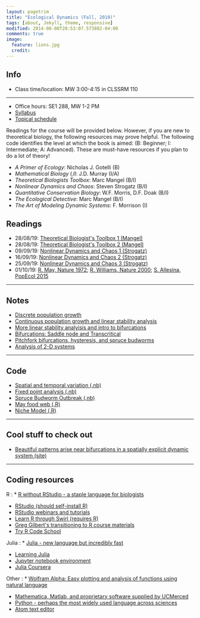 ```yaml
---
layout: pagetrim
title: "Ecological Dynamics (Fall, 2019)"
tags: [about, Jekyll, theme, responsive]
modified: 2014-08-08T20:53:07.573882-04:00
comments: true
image:
  feature: lions.jpg
  credit:
---
```


## Info
*	Class time/location: MW 3:00-4:15 in CLSSRM 110  


<hr>

*	Office hours: SE1 288, MW 1-2 PM  
*	[Syllabus](http://jdyeakel.github.io/teaching/ecodyn/syllabus.pdf)  
*	[Topical schedule](http://jdyeakel.github.io/teaching/ecodyn/schedule.pdf)

Readings for the course will be provided below. However, if you are new to theoretical biology, the following resources may prove helpful. The following code identifies the level at which the book is aimed: (B: Beginner; I: Intermediate; A: Advanced). These are must-have resources if you plan to do a lot of theory!  

* *A Primer of Ecology*: Nicholas J. Gotelli (B)  
* *Mathematical Biology I,II*: J.D. Murray (I/A)  
* *Theoretical Biologists Toolbox*: Marc Mangel (B/I)  
* *Nonlinear Dynamics and Chaos*: Steven Strogatz (B/I)  
* *Quantitative Conservation Biology*: W.F. Morris, D.F. Doak (B/I)  
* *The Ecological Detective*: Marc Mangel (B/I)  
* *The Art of Modeling Dynamic Systems*: F. Morrison (I)  

<!---
<hr>

> **About the final project**  
> The final project will feature a problem that you investigate using tools from the course, but related to your own research. The gold standard would be something that can add to your thesis, or serve as a publisheable side project down the road. The idea will be to articulate an interesting question in your domain of expertise, find a way to investigate that question using tools from the course, and exploring the implications, etc. At the end of the course, you will give a formal presentation to the class in the form of a professional meeting talk (15-20 min) that gives us background, explanation of methods, and results. I'm available during office hours if you want to chat about ideas, techniques, etc.  
> **Due Wednesday, October 18: A paragraph describing what you want to do, and the possible methods that you might use to investigate the problem**


<hr>
> [**Presentation Schedule**](http://jdyeakel.github.io/teaching/ecodyn/finals_schedule.pdf)  
<hr>
-->

## Readings

*	28/08/19: [Theoretical Biologist's Toolbox 1 (Mangel)](http://jdyeakel.github.io/teaching/ecodyn/Mangel_TBT1.pdf)  
*	28/08/19: [Theoretical Biologist's Toolbox 2 (Mangel)](http://jdyeakel.github.io/teaching/ecodyn/Mangel_TBT2.pdf)  
*	09/09/19: [Nonlinear Dynamics and Chaos 1 (Strogatz)](http://jdyeakel.github.io/teaching/ecodyn/Strogatz_NDC1.pdf)  
*	16/09/19: [Nonlinear Dynamics and Chaos 2 (Strogatz)](http://jdyeakel.github.io/teaching/ecodyn/Strogatz_NDC2.pdf)  
*	25/09/19: [Nonlinear Dynamics and Chaos 3 (Strogatz)](http://jdyeakel.github.io/teaching/ecodyn/Strogatz_NDC3.pdf)  
*	01/10/19: [R. May, Nature 1972](http://jdyeakel.github.io/teaching/ecodyn/May_1972.pdf); [R. Williams, Nature 2000](http://jdyeakel.github.io/teaching/ecodyn/Williams_Nature_2000.pdf); [S. Allesina, PopEcol 2015](http://jdyeakel.github.io/teaching/ecodyn/Allesina_2015.pdf)

<!---
*	17/09/22: [Generalized Modeling of Ecological Population Dynamics (pgs 1-6) ](http://jdyeakel.github.io/teaching/ecodyn/GenModeling.pdf)  
  
*	17/10/19: [S. Schreiber, Ecology 2011](http://jdyeakel.github.io/teaching/ecodyn/Schreiber_2011.pdf)  
* 17/10/30: [Kondoh, Science 2003](http://jdyeakel.github.io/teaching/ecodyn/Kondoh_2003.pdf); [Valdovinos, EcolLett 2010](http://jdyeakel.github.io/teaching/ecodyn/Valdovinos_2010.pdf)  
-->

<hr>

## Notes

* [Discrete population growth](http://jdyeakel.github.io/teaching/ecodyn/notes/Ecodyn_notes1.pdf)  
* [Continuous population growth and linear stability analysis](http://jdyeakel.github.io/teaching/ecodyn/notes/Ecodyn_notes2.pdf)  
* [More linear stability analyisis and intro to bifurcations](http://jdyeakel.github.io/teaching/ecodyn/notes/Ecodyn_notes3.pdf)  
* [Bifurcations: Saddle node and Transcritical](http://jdyeakel.github.io/teaching/ecodyn/notes/Ecodyn_notes4.pdf)  
* [Pitchfork bifurcations, hysteresis, and spruce budworms](http://jdyeakel.github.io/teaching/ecodyn/notes/Ecodyn_notes5.pdf)  
* [Analysis of 2-D systems](http://jdyeakel.github.io/teaching/ecodyn/notes/Ecodyn_notes9.pdf)  


<!---
* [Generalized modeling: 1D systems](http://jdyeakel.github.io/teaching/ecodyn/notes/Ecodyn_notes7.pdf)  
* [Eco-evolutionary dynamics](http://jdyeakel.github.io/teaching/ecodyn/notes/Ecodyn_notes10.pdf)  
* [Adaptive foraging](http://jdyeakel.github.io/teaching/ecodyn/notes/Ecodyn_notes11.pdf)  
* [Canonical Equation for Activity Choice](http://jdyeakel.github.io/teaching/ecodyn/notes/Ecodyn_notes12_13.pdf)  
* [Canonical Equation for Activity Choice: Part 2](http://jdyeakel.github.io/teaching/ecodyn/notes/Ecodyn_notes14_15.pdf)  
* [Canonical Equation for Allocation Processes](http://jdyeakel.github.io/teaching/ecodyn/notes/Ecodyn_notes16.pdf)
-->

<hr>

## Code
* [Spatial and temporal variation (.nb)](http://jdyeakel.github.io/teaching/ecodyn/spatial_temp_var.nb)  
* [Fixed point analysis (.nb)](http://jdyeakel.github.io/teaching/ecodyn/fixedpoints.nb)  
* [Spruce Budworm Outbreak (.nb)](http://jdyeakel.github.io/teaching/ecodyn/insectoutbreak2.nb)  
* [May food web (.R)](http://jdyeakel.github.io/teaching/ecodyn/complexfoodweb1.R)
* [Niche Model (.R)](http://jdyeakel.github.io/teaching/ecodyn/nichemodel.R)

<!---
* [Logistic map (.nb)](http://jdyeakel.github.io/teaching/ecodyn/logisticmap.nb)  
* [Niche Model (.R)](http://jdyeakel.github.io/teaching/ecodyn/nichemodel.R)
* [Dynamic food webs (.R)](http://jdyeakel.github.io/teaching/ecodyn/complexfoodweb.R); you need [this function too (.R)](http://jdyeakel.github.io/teaching/ecodyn/nichemodel_function.R)  
* [Extinction experiments (.R)](http://jdyeakel.github.io/teaching/ecodyn/foodwebdynamics.R)  
* [Eco-evolutionary dynamics](http://jdyeakel.github.io/teaching/ecodyn/ecoevo.R)  
* [Adapative foraging (.nb)](http://jdyeakel.github.io/teaching/ecodyn/adaptiveforaging.nb)  
* [Canonical equation for activity choice (with forward sims)](http://jdyeakel.github.io/teaching/ecodyn/patch_choice2.R)  
-->

<hr>

## Cool stuff to check out
* [Beautiful patterns arise near bifurcations in a spatially explicit dynamic system (site)](http://www.reallygross.de/node/35)  

<hr>

## Coding resources
R
: * [R without RStudio - a staple language for biologists](https://www.r-project.org/about.html)  
  * [RStudio (should self-install R)](https://www.rstudio.com/products/rstudio/)  
  * [RStudio webinars and tutorials](https://www.rstudio.com/resources/webinars/)  
  * [Learn R through Swirl (requires R)](http://swirlstats.com/students.html)  
  * [Greg Gilbert's transitioning to R course materials](https://greggilbertlab.sites.ucsc.edu/teaching/rtransition/)  
  * [Try R Code School](http://tryr.codeschool.com/)

Julia
: * [Julia - new language but incredibly fast](https://julialang.org/)  
  * [Learning Julia](https://people.eecs.berkeley.edu/~pcmoritz/julia.html)  
  * [Jupyter notebook environment](http://jupyter.org/)
  * [Julia Coursera](https://www.coursera.org/learn/julia-programming)

Other
: * [Wolfram Alpha: Easy plotting and analysis of functions using natural language](http://www.wolframalpha.com)  
  * [Mathematica, Matlab, and proprietary software supplied by UCMerced](http://it.ucmerced.edu/software-list/)  
  * [Python - perhaps the most widely used language across sciences](https://www.python.org/)  
  * [Atom text editor](https://atom.io/)
